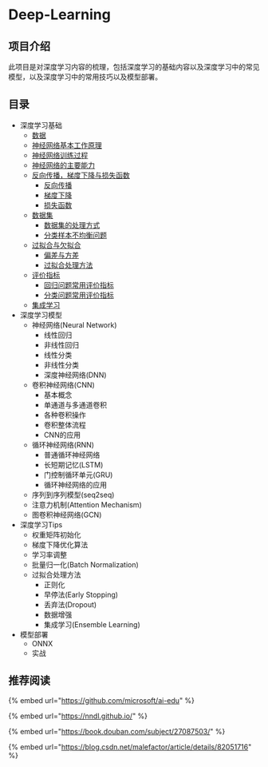 # Deep-Learning

## 项目介绍

此项目是对深度学习内容的梳理，包括深度学习的基础内容以及深度学习中的常见模型，以及深度学习中的常用技巧以及模型部署。

## 目录

* 深度学习基础
  * [数据](shen-du-xue-xi-ji-chu/shu-ju.md)
  * [神经网络基本工作原理](shen-du-xue-xi-ji-chu/untitled.md)
  * [神经网络训练过程](shen-du-xue-xi-ji-chu/shen-jing-wang-luo-de-xun-lian-guo-cheng.md)
  * [神经网络的主要能力](shen-du-xue-xi-ji-chu/shen-jing-wang-luo-de-zhu-yao-neng-li.md)
  * [反向传播，梯度下降与损失函数](shen-du-xue-xi-ji-chu/fan-xiang-chuan-bo-ti-du-xia-jiang-yu-sun-shi-han-shu/)
    * [反向传播](shen-du-xue-xi-ji-chu/fan-xiang-chuan-bo-ti-du-xia-jiang-yu-sun-shi-han-shu/fan-xiang-chuan-bo/)
    * [梯度下降](shen-du-xue-xi-ji-chu/fan-xiang-chuan-bo-ti-du-xia-jiang-yu-sun-shi-han-shu/ti-du-xia-jiang.md)
    * [损失函数](shen-du-xue-xi-ji-chu/fan-xiang-chuan-bo-ti-du-xia-jiang-yu-sun-shi-han-shu/sun-shi-han-shu.md)
  * [数据集](shen-du-xue-xi-ji-chu/shu-ju-ji/)
    * [数据集的处理方式](shen-du-xue-xi-ji-chu/shu-ju-ji/shu-ju-ji-de-chu-li-fang-shi.md)
    * [分类样本不均衡问题](shen-du-xue-xi-ji-chu/shu-ju-ji/fen-lei-yang-ben-bu-jun-heng-wen-ti.md)
  * [过拟合与欠拟合](shen-du-xue-xi-ji-chu/guo-ni-he-yu-qian-ni-he/)
    * [偏差与方差](shen-du-xue-xi-ji-chu/guo-ni-he-yu-qian-ni-he/pian-cha-yu-fang-cha.md)
    * [过拟合处理方法](shen-du-xue-xi-ji-chu/guo-ni-he-yu-qian-ni-he/guo-ni-he-chu-li-fang-fa/)
  * [评价指标](shen-du-xue-xi-ji-chu/ping-jia-zhi-biao/)
    * [回归问题常用评价指标](shen-du-xue-xi-ji-chu/ping-jia-zhi-biao/hui-gui-wen-ti-chang-yong-ping-jia-zhi-biao.md)
    * [分类问题常用评价指标](shen-du-xue-xi-ji-chu/ping-jia-zhi-biao/fen-lei-wen-ti-chang-yong-ping-jia-zhi-biao.md)
  * [集成学习](shen-du-xue-xi-ji-chu/ji-cheng-xue-xi.md)
* 深度学习模型
  * 神经网络\(Neural Network\)
    * 线性回归
    * 非线性回归
    * 线性分类
    * 非线性分类
    * 深度神经网络\(DNN\)
  * 卷积神经网络\(CNN\)
    * 基本概念
    * 单通道与多通道卷积
    * 各种卷积操作
    * 卷积整体流程
    * CNN的应用
  * 循环神经网络\(RNN\)
    * 普通循环神经网络
    * 长短期记忆\(LSTM\)
    * 门控制循环单元\(GRU\)
    * 循环神经网络的应用
  * 序列到序列模型\(seq2seq\)
  * 注意力机制\(Attention Mechanism\)
  * 图卷积神经网络\(GCN\)
* 深度学习Tips
  * 权重矩阵初始化
  * 梯度下降优化算法
  * 学习率调整
  * 批量归一化\(Batch Normalization\)
  * 过拟合处理方法
    * 正则化
    * 早停法\(Early Stopping\)
    * 丢弃法\(Dropout\)
    * 数据增强
    * 集成学习\(Ensemble Learning\)
* 模型部署
  * ONNX
  * 实战

## 推荐阅读

{% embed url="https://github.com/microsoft/ai-edu" %}

{% embed url="https://nndl.github.io/" %}

{% embed url="https://book.douban.com/subject/27087503/" %}

{% embed url="https://blog.csdn.net/malefactor/article/details/82051716" %}



